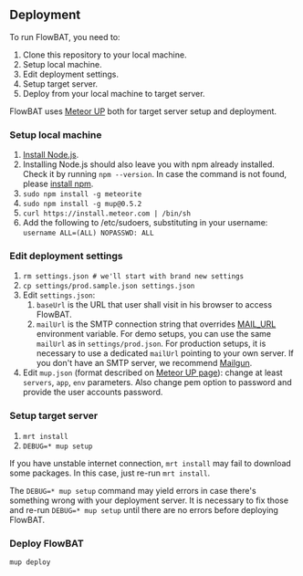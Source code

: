 ## Deployment

To run FlowBAT, you need to:
 
1. Clone this repository to your local machine.
1. Setup local machine.
1. Edit deployment settings.
1. Setup target server.
1. Deploy from your local machine to target server.

FlowBAT uses [Meteor UP](https://github.com/arunoda/meteor-up) both for target server setup and deployment.

###  Setup local machine

1. [Install Node.js](https://github.com/joyent/node/wiki/Installing-Node.js-via-package-manager#debian-and-ubuntu-based-linux-distributions).
1. Installing Node.js should also leave you with npm already installed. Check it by running ``npm --version``. In case the command is not found, please [install npm](https://github.com/npm/npm).
1. ``sudo npm install -g meteorite``
1. ``sudo npm install -g mup@0.5.2``
1. ``curl https://install.meteor.com | /bin/sh``
1. Add the following to /etc/sudoers, substituting in your username: ``username ALL=(ALL) NOPASSWD: ALL`` 

###  Edit deployment settings

1. ``rm settings.json # we'll start with brand new settings``
1. ``cp settings/prod.sample.json settings.json``
1. Edit ``settings.json``:
    1. ``baseUrl`` is the URL that user shall visit in his browser to access FlowBAT.
    1. ``mailUrl`` is the SMTP connection string that overrides [MAIL_URL](http://docs.meteor.com/#email) environment variable. For demo setups, you can use the same ``mailUrl`` as in ``settings/prod.json``. For production setups, it is necessary to use a dedicated ``mailUrl`` pointing to your own server. If you don't have an SMTP server, we recommend [Mailgun](http://www.mailgun.com/).
1. Edit ``mup.json`` (format described on [Meteor UP page](https://github.com/arunoda/meteor-up)): change at least ``servers``, ``app``, ``env`` parameters. Also change pem option to password and provide the user accounts password.

###  Setup target server

1. ``mrt install``
1. ``DEBUG=* mup setup``

If you have unstable internet connection, ``mrt install`` may fail to download some packages. In this case, just re-run  ``mrt install``.

The ``DEBUG=* mup setup`` command may yield errors in case there's something wrong with your deployment server. It is necessary to fix those and re-run ``DEBUG=* mup setup`` until there are no errors before deploying FlowBAT.

### Deploy FlowBAT

``mup deploy``
